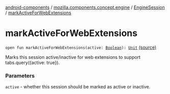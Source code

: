 [android-components](../../index.md) / [mozilla.components.concept.engine](../index.md) / [EngineSession](index.md) / [markActiveForWebExtensions](./mark-active-for-web-extensions.md)

# markActiveForWebExtensions

`open fun markActiveForWebExtensions(active: `[`Boolean`](https://kotlinlang.org/api/latest/jvm/stdlib/kotlin/-boolean/index.html)`): `[`Unit`](https://kotlinlang.org/api/latest/jvm/stdlib/kotlin/-unit/index.html) [(source)](https://github.com/mozilla-mobile/android-components/blob/master/components/concept/engine/src/main/java/mozilla/components/concept/engine/EngineSession.kt#L530)

Marks this session active/inactive for web extensions to support
tabs.query({active: true}).

### Parameters

`active` - whether this session should be marked as active or inactive.